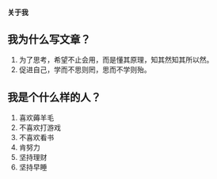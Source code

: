 #### 关于我

## 我为什么写文章？

1. 为了思考，希望不止会用，而是懂其原理，知其然知其所以然。
2. 促进自己，学而不思则罔，思而不学则殆。

## 我是个什么样的人？

1. 喜欢薅羊毛
2. 不喜欢打游戏
3. 不喜欢看书
4. 肯努力
5. 坚持理财
6. 坚持早睡